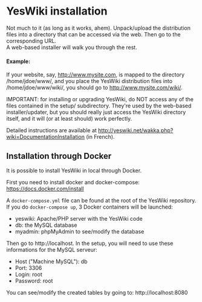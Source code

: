 # YesWiki installation
Not much to it (as long as it works, ahem). Unpack/upload the distribution files
into a directory that can be accessed via the web. Then go to the corresponding URL.  
A web-based installer will walk you through the rest.

#### Example:
If your website, say, http://www.mysite.com, is mapped to the directory /home/jdoe/www/,
and you place the YesWiki distribution files into /home/jdoe/www/wiki/, you should go to
http://www.mysite.com/wiki/.  

IMPORTANT: for installing or upgrading YesWiki, do NOT access any of the files contained
in the setup/ subdirectory. They're used by the web-based installer/updater, but you
should really just access the YesWiki directory itself, and it will (or at least should)
work perfectly.

Detailed instructions are available at http://yeswiki.net/wakka.php?wiki=DocumentationInstallation (in French).

## Installation through Docker

It is possible to install YesWiki in local through Docker.

First you need to install docker and docker-compose: https://docs.docker.com/install

A `docker-compose.yml` file can be found at the root of the YesWiki repository.
If you do `docker-compose up`, 3 Docker containers will be launched:

- yeswiki: Apache/PHP server with the YesWiki code
- db: the MySQL database
- myadmin: phpMyAdmin to see/modify the database

Then go to http://localhost. In the setup, you will need to use these informations for the MySQL serveur:

- Host ("Machine MySQL"): db
- Port: 3306
- Login: root
- Password: root

You can see/modify the created tables by going to: http://localhost:8080

